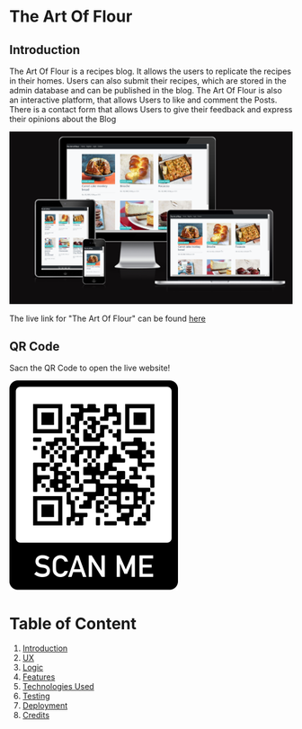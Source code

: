# The Art Of Flour

## Introduction

The Art Of Flour is a recipes blog. It allows the users to replicate the recipes in their homes. Users can also submit their recipes, which are stored in the admin database and can be published in the blog. The Art Of Flour is also an interactive platform, that allows Users to like and comment the Posts. There is a contact form that allows Users to give their feedback and express their opinions about the Blog

![picture alt](/static/images/AmIresponsive.PNG "the-art-of-flour")

The live link for "The Art Of Flour" can be found [here](https://the-art-of-flour.herokuapp.com/ "The Art Of Flour")

## QR Code
Sacn the QR Code to open the live website!

![picture alt](/static/images/frame.png "the-art-of-flour")


# Table of Content

1. [Introduction](#introduction)
2. [UX](#ux)
3. [Logic](#logic) 
4. [Features](#features)
5. [Technologies Used](#technologies-used)
6. [Testing](#testing)
7. [ Deployment](#deployment)
8. [Credits](#credits)

